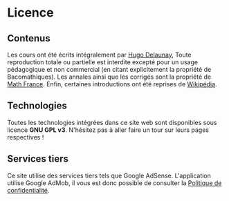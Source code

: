 # Licence

## Contenus

Les cours ont été écrits intégralement par [Hugo Delaunay](https://skyost.eu),
Toute reproduction totale ou partielle est interdite excepté pour un usage pédagogique et non commercial (en citant explicitement la propriété de Bacomathiques).
Les annales ainsi que les corrigés sont la propriété de [Math France](https://www.maths-france.fr/).
Enfin, certaines introductions ont été reprises de [Wikipédia](https://fr.wikipedia.org).

## Technologies

Toutes les technologies intégrées dans ce site web sont disponibles sous licence **GNU GPL v3**.
N'hésitez pas à aller faire un tour sur leurs pages respectives !

## Services tiers

Ce site utilise des services tiers tels que Google AdSense.
L'application utilise Google AdMob, il vous est donc possible de consulter
la [Politique de confidentialité](https://github.com/Skyost/Bacomathiques/blob/master/politique-de-confidentialite.md).
